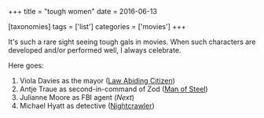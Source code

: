 +++
title = "tough women"
date = 2016-06-13

[taxonomies]
tags = ['list']
categories = ['movies']
+++

It's such a rare sight seeing tough gals in movies. When such
characters are developed and/or performed well, I always celebrate.

Here goes:

1.  Viola Davies as the mayor ([Law Abiding Citizen])
2.  Antje Traue as second-in-command of Zod ([Man of Steel])
3.  Julianne Moore as FBI agent (*Next*)
4.  Michael Hyatt as detective ([Nightcrawler])

  [Law Abiding Citizen]: http://tshepang.net/law-abiding-citizen-2009
  [Man of Steel]: http://tshepang.net/man-of-steel-2013
  [Nightcrawler]: http://tshepang.net/nightcrawler
